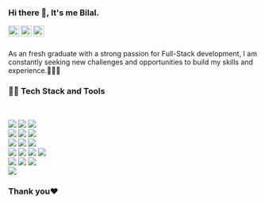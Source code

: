 ### Hi there 👋, It's me Bilal.

<a href="https://www.linkedin.com/in/bjmbilal/">
  <img align="left" alt="Linkedin" width="22px" src="https://cdn.jsdelivr.net/npm/simple-icons@v3/icons/linkedin.svg" />
</a>

<a href="https://www.instagram.com/__mr_._jay__/">
  <img align="left" alt="Instagram" width="22px" src="https://cdn.jsdelivr.net/npm/simple-icons@v3/icons/instagram.svg" />
</a>

<a href="https://facebook.com/mobilal025">
  <img align="left" alt="Mehdi's Facebook" width="22px" src="https://cdn.jsdelivr.net/npm/simple-icons@v3/icons/facebook.svg" />
</a>

<br><br>
<p>
  As an fresh graduate with a strong passion for Full-Stack development, I am constantly seeking new challenges and opportunities to build my skills and experience.👨🏽‍💻
</p>

### 👨‍💻 Tech Stack and Tools

<br />

<img src="https://img.shields.io/badge/JAVA-for?style=for-the-badge&logo=java&logoColor=green&color=red">  <img src="https://img.shields.io/badge/Spring-for?style=for-the-badge&logo=spring&logoColor=green&color=grey">  <img src="https://img.shields.io/badge/-nodejs-white?style=for-the-badge&logo=nodedotjs&logoColor=339933&color=black">
<br>
<img src="https://img.shields.io/badge/react-for?style=for-the-badge&logo=react&logoColor=black&color=%2361DAFB">  <img src="https://img.shields.io/badge/Angular-for?style=for-the-badge&logo=angular&logoColor=red&color=black">  <img src="https://img.shields.io/badge/tailwind%20css-for?style=for-the-badge&logo=tailwindcss&logoColor=white&color=%2306B6D4"> <br>
<img src="https://img.shields.io/badge/my%20sql-for?style=for-the-badge&logo=mysql&logoColor=white&color=%234479A1">  <img src="https://img.shields.io/badge/mongodb-for?style=for-the-badge&logo=mongodb&logoColor=white&color=%2347A248">  <img src="https://img.shields.io/badge/oracle-for?style=for-the-badge&logo=oracle&logoColor=black&color=%23F80000">
<br>
<img src="https://img.shields.io/badge/-HTML5-%23E44D27?style=for-the-badge&logo=html5&logoColor=ffffff">  <img src="https://img.shields.io/badge/-CSS3-%231572B6?style=for-the-badge&logo=css3">  <img src="https://img.shields.io/badge/JavaScript-for?style=for-the-badge&logo=javascript&logoColor=fffff&color=black">  <img src="https://img.shields.io/badge/typescript-for?style=for-the-badge&logo=typescript&logoColor=white&color=3178C6">
<br>
<img src="https://img.shields.io/badge/figma-for?style=for-the-badge&logo=figma&logoColor=black&color=%23F2FCFC">  <img src="https://img.shields.io/badge/adobe%20photoshop-for?style=for-the-badge&logo=adobephotoshop&logoColor=white&color=%2331A8FF">  <img src="https://img.shields.io/badge/adobe%20illustrator-for?style=for-the-badge&logo=adobeillustrator&logoColor=white&color=%23FF9A00">
<br><img src="https://img.shields.io/badge/Wordpress-for?style=for-the-badge&logo=wordpress&logoColor=white&color=blue">

<h3>Thank you❤️</h3>
